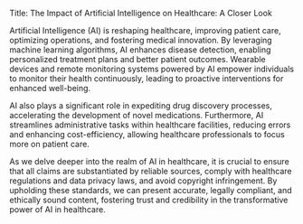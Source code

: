 Title: The Impact of Artificial Intelligence on Healthcare: A Closer Look

Artificial Intelligence (AI) is reshaping healthcare, improving patient care, optimizing operations, and fostering medical innovation. By leveraging machine learning algorithms, AI enhances disease detection, enabling personalized treatment plans and better patient outcomes. Wearable devices and remote monitoring systems powered by AI empower individuals to monitor their health continuously, leading to proactive interventions for enhanced well-being.

AI also plays a significant role in expediting drug discovery processes, accelerating the development of novel medications. Furthermore, AI streamlines administrative tasks within healthcare facilities, reducing errors and enhancing cost-efficiency, allowing healthcare professionals to focus more on patient care.

As we delve deeper into the realm of AI in healthcare, it is crucial to ensure that all claims are substantiated by reliable sources, comply with healthcare regulations and data privacy laws, and avoid copyright infringement. By upholding these standards, we can present accurate, legally compliant, and ethically sound content, fostering trust and credibility in the transformative power of AI in healthcare.